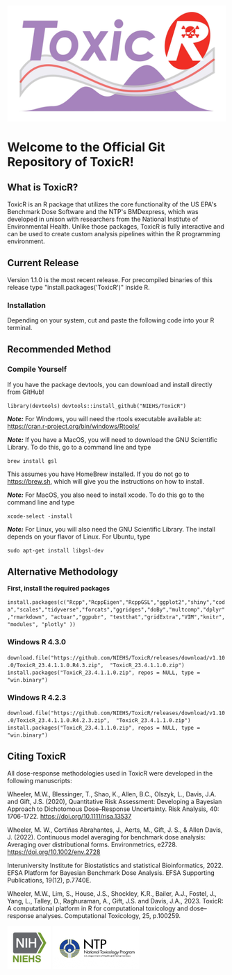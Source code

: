 ![alt text](https://github.com/wheelemw/ToxicRDocs/blob/main/Toxic-R_Web_Graphic_V13.jpg)

# Welcome to the Official Git Repository of ToxicR!

## What is ToxicR? 

ToxicR is an R package that utilizes the core functionality of the US EPA's Benchmark Dose Software and the NTP's BMDexpress, which was developed in unison with researchers from the National Institute of Environmental Health. Unlike those packages, ToxicR is fully interactive and can be used to create custom analysis pipelines within the R programming environment. 

## Current Release


Version 1.1.0 is the most recent release. For precompiled binaries of this release type "install.packages('ToxicR')" inside R. 


### Installation

Depending on your system, cut and paste the following code into your R terminal. 

## Recommended Method
### Compile Yourself
If you have the package devtools, you can download and install directly from GitHub!


`library(devtools)`
`devtools::install_github("NIEHS/ToxicR")`

***Note:*** For Windows, you will need the rtools executable available at: https://cran.r-project.org/bin/windows/Rtools/

***Note:*** If you have a MacOS, you will need to download the GNU Scientific Library. 
To do this, go to a command line and type

`brew install gsl`

This assumes you have HomeBrew installed. If you do not go to https://brew.sh, which will give you the instructions on how to install. 

***Note:*** For MacOS, you also need to install xcode.  To do this go to the command line and type

`xcode-select -install`

***Note:*** For Linux, you will also need the GNU Scientific Library.  The install depends on your flavor of Linux. 
For Ubuntu, type

`sudo apt-get install libgsl-dev`

## Alternative Methodology

**First, install the required packages**
 
`install.packages(c("Rcpp","RcppEigen","RcppGSL","ggplot2","shiny","coda","scales","tidyverse","forcats","ggridges","doBy","multcomp","dplyr","rmarkdown", "actuar","ggpubr", "testthat","gridExtra","VIM","knitr", "modules", "plotly" ))`

### Windows R 4.3.0

`download.file("https://github.com/NIEHS/ToxicR/releases/download/v1.10.0/ToxicR_23.4.1.1.0.R4.3.zip", 
              "ToxicR_23.4.1.1.0.zip")`
`install.packages("ToxicR_23.4.1.1.0.zip", repos = NULL, type = "win.binary")`

### Windows R 4.2.3

`download.file("https://github.com/NIEHS/ToxicR/releases/download/v1.10.0/ToxicR_23.4.1.1.0.R4.2.3.zip", 
              "ToxicR_23.4.1.1.0.zip")`
`install.packages("ToxicR_23.4.1.1.0.zip", repos = NULL, type = "win.binary")`

## Citing ToxicR

All dose-response methodologies used in ToxicR were developed in the following manuscripts: 

Wheeler, M.W., Blessinger, T., Shao, K., Allen, B.C., Olszyk, L., Davis, J.A. and Gift, J.S. (2020), Quantitative Risk Assessment: Developing a Bayesian Approach to Dichotomous Dose–Response Uncertainty. Risk Analysis, 40: 1706-1722. https://doi.org/10.1111/risa.13537

Wheeler, M. W., Cortiñas Abrahantes, J., Aerts, M., Gift, J. S., & Allen Davis, J. (2022). Continuous model averaging for benchmark dose analysis: Averaging over distributional forms. Environmetrics, e2728. https://doi.org/10.1002/env.2728

Interuniversity Institute for Biostatistics and statistical Bioinformatics, 2022. EFSA Platform for Bayesian Benchmark Dose Analysis. EFSA Supporting Publications, 19(12), p.7740E.

Wheeler, M.W., Lim, S., House, J.S., Shockley, K.R., Bailer, A.J., Fostel, J., Yang, L., Talley, D., Raghuraman, A., Gift, J.S. and Davis, J.A., 2023. ToxicR: A computational platform in R for computational toxicology and dose–response analyses. Computational Toxicology, 25, p.100259.

<img src="https://github.com/wheelemw/ToxicRDocs/blob/main/NIEHS.png" width="100" height="100"> <img src="https://github.com/wheelemw/ToxicRDocs/blob/main/NTP.gif" width="200" height="100">
  
